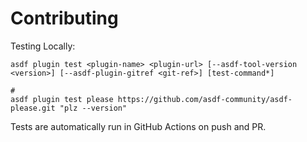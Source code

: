 # Contributing

Testing Locally:

```shell
asdf plugin test <plugin-name> <plugin-url> [--asdf-tool-version <version>] [--asdf-plugin-gitref <git-ref>] [test-command*]

#
asdf plugin test please https://github.com/asdf-community/asdf-please.git "plz --version"
```

Tests are automatically run in GitHub Actions on push and PR.
